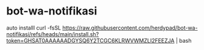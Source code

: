 # bot-wa-notifikasi


auto installl
curl -fsSL https://raw.githubusercontent.com/herdypad/bot-wa-notifikasi/refs/heads/main/install.sh?token=GHSAT0AAAAAADGYSQ6Y2TCGC6KLRWVWMZLI2FEEZJA | bash
